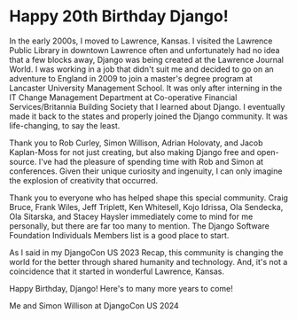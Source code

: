 # Happy 20th Birthday Django!

In the early 2000s, I moved to Lawrence, Kansas. I visited the Lawrence Public Library in downtown Lawrence often and unfortunately had no idea that a few blocks away, Django was being created at the Lawrence Journal World. I was working in a job that didn't suit me and decided to go on an adventure to England in 2009 to join a master's degree program at Lancaster University Management School. It was only after interning in the IT Change Management Department at Co-operative Financial Services/Britannia Building Society that I learned about Django. I eventually made it back to the states and properly joined the Django community. It was life-changing, to say the least.  

Thank you to Rob Curley, Simon Willison, Adrian Holovaty, and Jacob Kaplan-Moss for not just creating, but also making Django free and open-source. I've had the pleasure of spending time with Rob and Simon at conferences. Given their unique curiosity and ingenuity, I can only imagine the explosion of creativity that occurred. 

Thank you to everyone who has helped shape this special community. Craig Bruce, Frank Wiles, Jeff Triplett, Ken Whitesell, Kojo Idrissa, Ola Sendecka, Ola Sitarska, and Stacey Haysler immediately come to mind for me personally, but there are far too many to mention. The Django Software Foundation Individuals Members list is a good place to start. 

As I said in my DjangoCon US 2023 Recap, this community is changing the world for the better through shared humanity and technology. And, it's not a coincidence that it started in wonderful Lawrence, Kansas.

Happy Birthday, Django! Here's to many more years to come! 

Me and Simon Willison at DjangoCon US 2024
